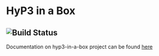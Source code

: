# HyP3 in a Box
![Build Status](https://s3-us-west-2.amazonaws.com/asf-docs/hyp3-in-a-box/build_status.svg)
----------------------------------------
Documentation on hyp3-in-a-box project can be found [here](https://s3-us-west-2.amazonaws.com/asf-docs/hyp3-in-a-box/)
